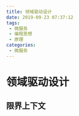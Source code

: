 ```yaml
---
title: 领域驱动设计
date: 2019-09-23 07:37:12
tags: 
 - 微服务
 - 编程思想
 - 原理
categories: 
 - 微服务
---
```

# 领域驱动设计

## 限界上下文

### 